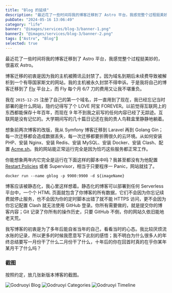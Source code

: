 ```yaml
---
title: "Blog 的延续"
description: "最近花了一些时间将我的博客迁移到了 Astro 平台，我感觉整个过程挺美妙的，很喜欢 Astro。"
pubDate: "2024-05-16 13:06:49"
category: "life"
banner: "@images/services/blog-3/banner-1.png"
banner2: "@images/services/blog-3/banner-2.png"
tags: ["Astro", "Blog"]
selected: true
---
```


最近花了一些时间将我的博客迁移到了 Astro 平台，我感觉整个过程挺美妙的，很喜欢 Astro。

博客迁移的初衷是因为我的主机被腾讯云封禁了。因为域名到期后未续费导致被解析到一个有辱国家斯文的网站，我的主机被永久封禁不得申诉。于是我将自己的博客迁移到了 [Fly](https://fly.io) 平台上，而 Fly 每个月 6/7 刀的费用又让我不堪重负。

我在 `2015-12-25` 注册了自己的第一个域名，并一直用到了现在，我已经忘记当时部署的是什么网站，隐约记得写了个 LOVE 阿宝 FOREVER。以前觉得互联网上的东西都能保存十年百年，而现在 9 年不到我之前写的任何内容已经了无踪迹。互联网是没有记忆的。大学期间写的几十篇日记还在我的贵人鸟鞋盒里静静地躺着。

想象前两次博客的改版，我从 Symfony 博客迁移到 Laravel 再到 Golang Gin；每一次迁移都会造成数据丢失，每一次迁移都要折腾很久的云环境。从如何安装 PHP、安装 Nginx、安装 Redis、安装 MySQL、安装 Docker、安装 Clash、配置 [Acme.sh](https://github.com/Neilpang/acme.sh)。我的网站能正常运行完全是因为恰巧这些服务都正常工作。

你能想象两年内它完全是运行在下面这样的脚本中吗？我甚至都没有为他配置 [Restart Policies](https://docs.docker.com/config/containers/start-containers-automatically/) 或者 Supervisor，相当于只要程序一 Panic，网站就挂了。

```shell
docker run --name gblog -p 9900:9900 -d ${imageName}
```

博客应该被静态化，我心里这样想着。静态化的博客可以部署到任何 Serverless 平台中，一个个 HTML 页面就包含了你博客的所有数据，它们不会因为你忘记续费就停止服务，也不会因为你的定时脚本出错了就不能 HTTPS 访问，更不会因为你忘记配置 Clash 就无法使用 GitHub 登录。你所有需要做的，就是提交你的博客内容；Git 记录了你所有的操作历史，只要 GitHub 不倒，你的网站久依旧能地老天荒。

我写博客的初衷是为了多年后能自省当年的自己，看看当时的心态。我比较厌烦流水账的记录，所以更多的时候我愿意写下此刻的感悟；我不明白为什么很多人的年终总结要写一月份干了什么二月份干了什么，十年后的你在回首时真的在乎你某年某月干了什么吗？

### 截图

按照约定，放几张新版本博客的截图。

![Godruoyi Blog](@images/services/blog-3/home.png)
![Godruoyi Categories](@images/services/blog-3/categories.png)
![Godruoyi Timeline](@images/services/blog-3/timeline.png)
